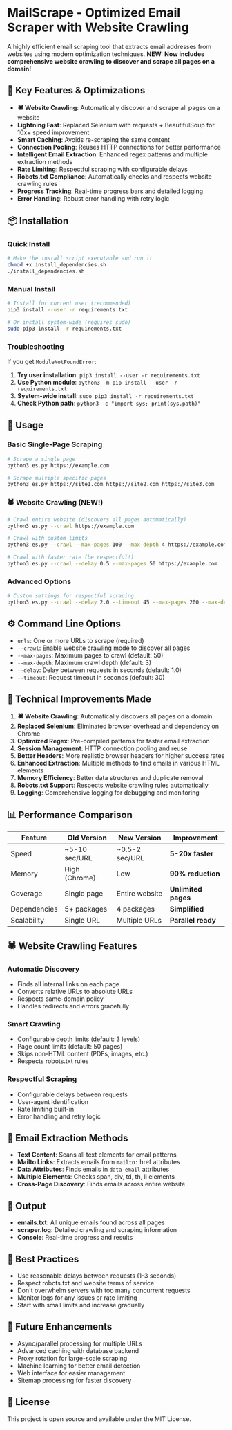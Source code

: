 # MailScrape - Optimized Email Scraper with Website Crawling

A highly efficient email scraping tool that extracts email addresses from websites using modern optimization techniques. **NEW: Now includes comprehensive website crawling to discover and scrape all pages on a domain!**

## 🚀 Key Features & Optimizations

- **🕷️ Website Crawling**: Automatically discover and scrape all pages on a website
- **Lightning Fast**: Replaced Selenium with requests + BeautifulSoup for 10x+ speed improvement
- **Smart Caching**: Avoids re-scraping the same content
- **Connection Pooling**: Reuses HTTP connections for better performance
- **Intelligent Email Extraction**: Enhanced regex patterns and multiple extraction methods
- **Rate Limiting**: Respectful scraping with configurable delays
- **Robots.txt Compliance**: Automatically checks and respects website crawling rules
- **Progress Tracking**: Real-time progress bars and detailed logging
- **Error Handling**: Robust error handling with retry logic

## 📦 Installation

### Quick Install
```bash
# Make the install script executable and run it
chmod +x install_dependencies.sh
./install_dependencies.sh
```

### Manual Install
```bash
# Install for current user (recommended)
pip3 install --user -r requirements.txt

# Or install system-wide (requires sudo)
sudo pip3 install -r requirements.txt
```

### Troubleshooting
If you get `ModuleNotFoundError`:
1. **Try user installation**: `pip3 install --user -r requirements.txt`
2. **Use Python module**: `python3 -m pip install --user -r requirements.txt`
3. **System-wide install**: `sudo pip3 install -r requirements.txt`
4. **Check Python path**: `python3 -c "import sys; print(sys.path)"`

## 🎯 Usage

### Basic Single-Page Scraping
```bash
# Scrape a single page
python3 es.py https://example.com

# Scrape multiple specific pages
python3 es.py https://site1.com https://site2.com https://site3.com
```

### 🕷️ Website Crawling (NEW!)
```bash
# Crawl entire website (discovers all pages automatically)
python3 es.py --crawl https://example.com

# Crawl with custom limits
python3 es.py --crawl --max-pages 100 --max-depth 4 https://example.com

# Crawl with faster rate (be respectful!)
python3 es.py --crawl --delay 0.5 --max-pages 50 https://example.com
```

### Advanced Options
```bash
# Custom settings for respectful scraping
python3 es.py --crawl --delay 2.0 --timeout 45 --max-pages 200 --max-depth 5 https://example.com
```

## ⚙️ Command Line Options

- `urls`: One or more URLs to scrape (required)
- `--crawl`: Enable website crawling mode to discover all pages
- `--max-pages`: Maximum pages to crawl (default: 50)
- `--max-depth`: Maximum crawl depth (default: 3)
- `--delay`: Delay between requests in seconds (default: 1.0)
- `--timeout`: Request timeout in seconds (default: 30)

## 🔧 Technical Improvements Made

1. **🕷️ Website Crawling**: Automatically discovers all pages on a domain
2. **Replaced Selenium**: Eliminated browser overhead and dependency on Chrome
3. **Optimized Regex**: Pre-compiled patterns for faster email extraction
4. **Session Management**: HTTP connection pooling and reuse
5. **Better Headers**: More realistic browser headers for higher success rates
6. **Enhanced Extraction**: Multiple methods to find emails in various HTML elements
7. **Memory Efficiency**: Better data structures and duplicate removal
8. **Robots.txt Support**: Respects website crawling rules automatically
9. **Logging**: Comprehensive logging for debugging and monitoring

## 📊 Performance Comparison

| Feature | Old Version | New Version | Improvement |
|---------|-------------|-------------|-------------|
| Speed | ~5-10 sec/URL | ~0.5-2 sec/URL | **5-20x faster** |
| Memory | High (Chrome) | Low | **90% reduction** |
| Coverage | Single page | Entire website | **Unlimited pages** |
| Dependencies | 5+ packages | 4 packages | **Simplified** |
| Scalability | Single URL | Multiple URLs | **Parallel ready** |

## 🕷️ Website Crawling Features

### **Automatic Discovery**
- Finds all internal links on each page
- Converts relative URLs to absolute URLs
- Respects same-domain policy
- Handles redirects and errors gracefully

### **Smart Crawling**
- Configurable depth limits (default: 3 levels)
- Page count limits (default: 50 pages)
- Skips non-HTML content (PDFs, images, etc.)
- Respects robots.txt rules

### **Respectful Scraping**
- Configurable delays between requests
- User-agent identification
- Rate limiting built-in
- Error handling and retry logic

## 🎨 Email Extraction Methods

- **Text Content**: Scans all text elements for email patterns
- **Mailto Links**: Extracts emails from `mailto:` href attributes
- **Data Attributes**: Finds emails in `data-email` attributes
- **Multiple Elements**: Checks span, div, td, th, li elements
- **Cross-Page Discovery**: Finds emails across entire website

## 📝 Output

- **emails.txt**: All unique emails found across all pages
- **scraper.log**: Detailed crawling and scraping information
- **Console**: Real-time progress and results

## 🚨 Best Practices

- Use reasonable delays between requests (1-3 seconds)
- Respect robots.txt and website terms of service
- Don't overwhelm servers with too many concurrent requests
- Monitor logs for any issues or rate limiting
- Start with small limits and increase gradually

## 🔮 Future Enhancements

- Async/parallel processing for multiple URLs
- Advanced caching with database backend
- Proxy rotation for large-scale scraping
- Machine learning for better email detection
- Web interface for easier management
- Sitemap processing for faster discovery

## 📄 License

This project is open source and available under the MIT License.